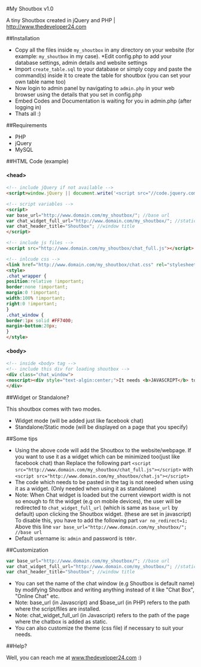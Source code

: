 #My Shoutbox v1.0


A tiny Shoutbox created in jQuery and PHP | http://www.thedeveloper24.com


##Installation

* Copy all the files inside ```my_shoutbox``` in any directory on your website (for example: ```my_shoutbox``` in my case).
*Edit config.php to add your database settings, admin details and website settings
* Import ```create_table.sql``` to your database or simply copy and paste the command(s) inside it to create the table for shoutbox (you can set your own table name too)
* Now login to admin panel by navigating to ```admin.php``` in your web browser using the details that you set in config.php
* Embed Codes and Documentation is waiting for you in admin.php (after logging in)
* Thats all :)



##Requirements

* PHP
* jQuery
* MySQL
 


##HTML Code (example)

#### &lt;head&gt;
```html
<!-- include jQuery if not available -->
<script>window.jQuery || document.write('<script src="//code.jquery.com/jquery-1.10.2.min.js"><\/script>')</script>

<!-- script variables -->
<script>
var base_url="http://www.domain.com/my_shoutbox/"; //base url
var chat_widget_full_url="http://www.domain.com/my_shoutbox/"; //static chatbox page url
var chat_header_title="Shoutbox"; //window title
</script>

<!-- include js files -->
<script src="http://www.domain.com/my_shoutbox/chat_full.js"></script>

<!-- inlcude css -->
<link href="http://www.domain.com/my_shoutbox/chat.css" rel="stylesheet" type="text/css" />
<style>
.chat_wrapper {
position:relative !important;
border:none !important;
margin:0 !important;
width:100% !important;
right:0 !important;
}
.chat_window {
border:1px solid #FF7400;
margin-bottom:20px;
}
</style>
```

#### &lt;body&gt;
```html
<!-- inside <body> tag -->
<!-- include this div for loading shoutbox -->
<div class="chat_window">
<noscript><div style="text-algin:center;">It needs <b>JAVASCRIPT</b> to be enabled to access this page. Please <a target="_blank" href="http://enable-javascript.com/">enable javascript</a></div></noscript>
</div>
```



##Widget or Standalone?

This shoutbox comes with two modes.
* Widget mode (will be added just like facebook chat)
* Standalone/Static mode (will be displayed on a page that you specify)
 


##Some tips

* Using the above code will add the Shoutbox to the website/webpage. If you want to use it as a widget which can be minimized too(just like facebook chat) than Replace the following part 
```<script src="http://www.domain.com/my_shoutbox/chat_full.js"></script>```
with
```<script src="http://www.domain.com/my_shoutbox/chat.js"></script>```
* The code which needs to be pasted in the <body> tag is not needed when using it as a widget. (Only needed when using it as standalone)
* Note: When Chat widget is loaded but the current viewport width is not so enough to fit the widget (e.g on mobile devices), the user will be redirected to ```chat_widget_full_url``` (which is same as ```base_url``` by default) upon clicking the Shoutbox widget. (these are set in javascript)
To disable this, you have to add the following part 
```var no_redirect=1;```
Above this line 
```var base_url="http://www.domain.com/my_shoutbox/"; //base url```
* Default username is: ```admin``` and password is ```t00r```.

##Customization

```javascript
var base_url="http://www.domain.com/my_shoutbox/"; //base url
var chat_widget_full_url="http://www.domain.com/my_shoutbox/"; //static chatbox page url
var chat_header_title="Shoutbox"; //window title
```
* You can set the name of the chat window (e.g Shoutbox is default name) by modifying Shoutbox and writing anything instead of it like "Chat Box", "Online Chat" etc.
* Note: base_url (in Javascript) and $base_url (in PHP) refers to the path where the script/files are installed. 
* Note: chat_widget_full_url (in Javascript) refers to the path of the page where the chatbox is added as static.
* You can also customize the theme (css file) if necessary to suit your needs.
 


##Help?

Well, you can reach me at www.thedeveloper24.com :)
